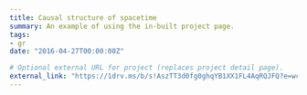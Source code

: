 ```yaml
---
title: Causal structure of spacetime
summary: An example of using the in-built project page.
tags:
- gr
date: "2016-04-27T00:00:00Z"

# Optional external URL for project (replaces project detail page).
external_link: "https://1drv.ms/b/s!AszTT3d0fg0ghqYB1XX1FL4AqRQJFQ?e=wctRcK"
---
```


